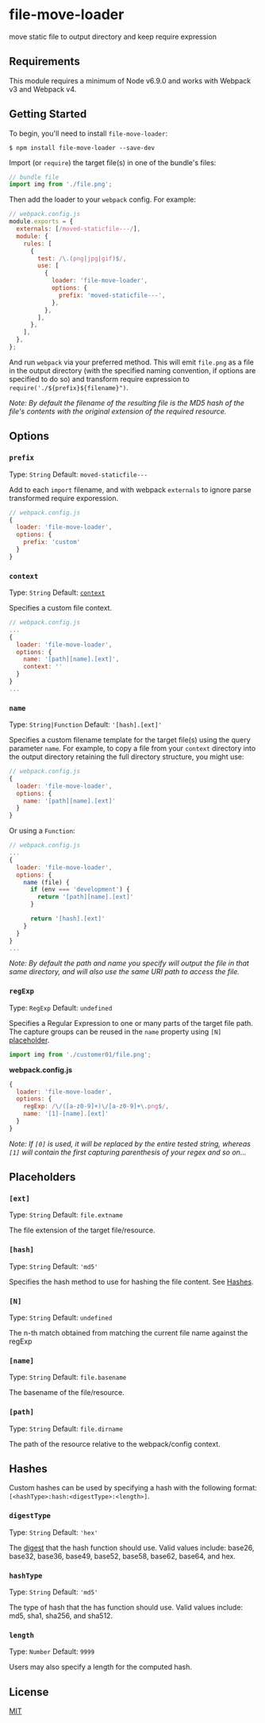 # file-move-loader

move static file to output directory and keep require expression

## Requirements

This module requires a minimum of Node v6.9.0 and works with Webpack v3 and Webpack v4.

## Getting Started

To begin, you'll need to install `file-move-loader`:

```console
$ npm install file-move-loader --save-dev
```

Import (or `require`) the target file(s) in one of the bundle's files:

```js
// bundle file
import img from './file.png';
```

Then add the loader to your `webpack` config. For example:

```js
// webpack.config.js
module.exports = {
  externals: [/moved-staticfile---/],
  module: {
    rules: [
      {
        test: /\.(png|jpg|gif)$/,
        use: [
          {
            loader: 'file-move-loader',
            options: {
              prefix: 'moved-staticfile---',
            },
          },
        ],
      },
    ],
  },
};
```

And run `webpack` via your preferred method. This will emit `file.png` as a file
in the output directory (with the specified naming convention, if options are
specified to do so) and transform require expression to `require('./${prefix}${filename}")`.

_Note: By default the filename of the resulting file is the MD5 hash of the
file's contents with the original extension of the required resource._

## Options

### `prefix`

Type: `String`
Default: `moved-staticfile---`

Add to each `import` filename, and with webpack `externals` to ignore parse transformed require exporession.

```js
// webpack.config.js
{
  loader: 'file-move-loader',
  options: {
    prefix: 'custom'
  }
}
```

### `context`

Type: `String`
Default: [`context`](https://webpack.js.org/configuration/entry-context/#context)

Specifies a custom file context.

```js
// webpack.config.js
...
{
  loader: 'file-move-loader',
  options: {
    name: '[path][name].[ext]',
    context: ''
  }
}
...
```

### `name`

Type: `String|Function`
Default: `'[hash].[ext]'`

Specifies a custom filename template for the target file(s) using the query
parameter `name`. For example, to copy a file from your `context` directory into
the output directory retaining the full directory structure, you might use:

```js
// webpack.config.js
{
  loader: 'file-move-loader',
  options: {
    name: '[path][name].[ext]'
  }
}
```

Or using a `Function`:

```js
// webpack.config.js
...
{
  loader: 'file-move-loader',
  options: {
    name (file) {
      if (env === 'development') {
        return '[path][name].[ext]'
      }

      return '[hash].[ext]'
    }
  }
}
...
```

_Note: By default the path and name you specify will output the file in that
same directory, and will also use the same URI path to access the file._

### `regExp`

Type: `RegExp`
Default: `undefined`

Specifies a Regular Expression to one or many parts of the target file path.
The capture groups can be reused in the `name` property using `[N]`
[placeholder](https://github.com/webpack-contrib/file-move-loader#placeholders).

```js
import img from './customer01/file.png';
```

**webpack.config.js**

```js
{
  loader: 'file-move-loader',
  options: {
    regExp: /\/([a-z0-9]+)\/[a-z0-9]+\.png$/,
    name: '[1]-[name].[ext]'
  }
}
```

_Note: If `[0]` is used, it will be replaced by the entire tested string,
whereas `[1]` will contain the first capturing parenthesis of your regex and so
on..._

## Placeholders

### `[ext]`

Type: `String`
Default: `file.extname`

The file extension of the target file/resource.

### `[hash]`

Type: `String`
Default: `'md5'`

Specifies the hash method to use for hashing the file content. See
[Hashes](https://github.com/webpack-contrib/file-move-loader#hashes).

### `[N]`

Type: `String`
Default: `undefined`

The n-th match obtained from matching the current file name against the regExp

### `[name]`

Type: `String`
Default: `file.basename`

The basename of the file/resource.

### `[path]`

Type: `String`
Default: `file.dirname`

The path of the resource relative to the webpack/config context.

## Hashes

Custom hashes can be used by specifying a hash with the following format:
`[<hashType>:hash:<digestType>:<length>]`.

### `digestType`

Type: `String`
Default: `'hex'`

The [digest](https://en.wikipedia.org/wiki/Cryptographic_hash_function) that the
hash function should use. Valid values include: base26, base32, base36,
base49, base52, base58, base62, base64, and hex.

### `hashType`

Type: `String`
Default: `'md5'`

The type of hash that the has function should use. Valid values include: md5,
sha1, sha256, and sha512.

### `length`

Type: `Number`
Default: `9999`

Users may also specify a length for the computed hash.

## License

[MIT](./LICENSE)
